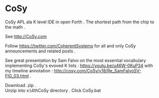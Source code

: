 # CoSy
CoSy APL ala K level IDE in open Forth .
The shortest path from the chip to the math .

See http://CoSy.com

Follow https://twitter.com/CoherentSystems for all and only 
CoSy announcements and related posts .

See great presentation by Sam Falvo on the most essential vocabulary
implementing CoSy's evoved K lists : https://youtu.be/u46W-0KuP34 
with my timeline annotation : http://cosy.com/CoSy/y18/Re_SamFalvoSV-FIG_03.html .

Download .zip .  
Unzip into  x:\4thCoSy  directory . 
Click CoSy.bat

